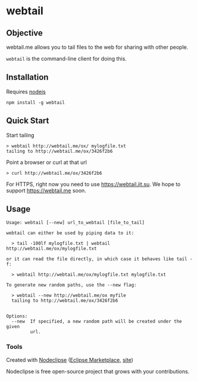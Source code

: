 # webtail

## Objective

webtail.me allows you to tail files to the web for sharing with other people.

`webtail` is the command-line client for doing this.

## Installation

Requires [nodejs](http://nodejs.org/)

`npm install -g webtail`

## Quick Start

Start tailing

    > webtail http://webtail.me/ox/ mylogfile.txt
    tailing to http://webtail.me/ox/3426f2b6
    
Point a browser or curl at that url

    > curl http://webtail.me/ox/3426f2b6
    
For HTTPS, right now you need to use https://webtail.jit.su.  We hope to support
https://webtail.me soon.

## Usage

```
Usage: webtail [--new] url_to_webtail [file_to_tail]

webtail can either be used by piping data to it:

  > tail -100lf mylogfile.txt | webtail http://webtail.me/ox/mylogfile.txt

or it can read the file directly, in which case it behaves like tail -f:

  > webtail http://webtail.me/ox/mylogfile.txt mylogfile.txt

To generate new random paths, use the --new flag:

  > webtail --new http://webtail.me/ox myfile
  tailing to http://webtail.me/ox/3426f2b6


Options:
  --new  If specified, a new random path will be created under the given
         url.
```

### Tools

Created with [Nodeclipse](https://github.com/Nodeclipse/nodeclipse-1)
 ([Eclipse Marketplace](http://marketplace.eclipse.org/content/nodeclipse), [site](http://www.nodeclipse.org))   

Nodeclipse is free open-source project that grows with your contributions.
